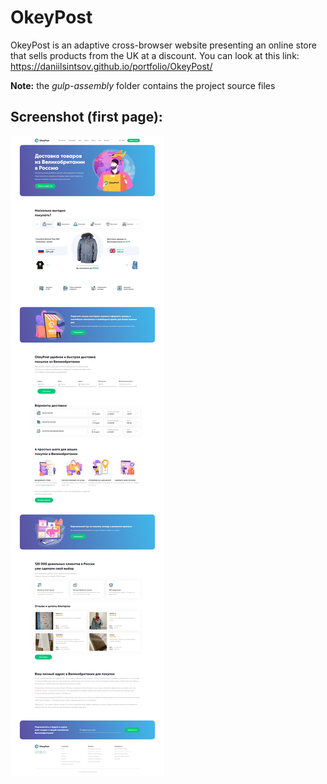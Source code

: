 # OkeyPost

OkeyPost is an adaptive cross-browser website presenting an online store that sells products from the UK at a discount.
You can look at this link: https://daniilsintsov.github.io/portfolio/OkeyPost/

**Note:** the *gulp-assembly* folder contains the project source files

## Screenshot (first page):

![](../assets/Home_-_OkeyPost.png)
